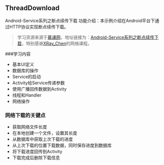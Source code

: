 ## ThreadDownload

Android-Service系列之断点续传下载
功能介绍：本示例介绍在Android平台下通过HTTP协议实现断点续传下载。

 >学习资源来源于[慕课网](2)，地址链接为：[Android-Service系列之断点续传下载](3)，特别感谢[XRay_Chen](4)的网络课程。
 
[2]:http://www.imooc.com/
[3]:http://www.imooc.com/learn/363
[4]:http://www.imooc.com/space/teacher/id/1395824

###学习内容

- 基本UI定义
- 数据库的操作
- Service的启动
-  Activity给Service传递参数
- 使用广播回传数据到Activity
- 线程和Handler
- 网络操作

### 网络下载的关键点

- 获取网络文件长度
- 在本地创建一个文件，设置其长度
- 从数据库中获取上次下载的进度
- 从上次下载的位置下载数据，同时保存进度到数据库
- 将下载进度回传到Activity
- 下载完成后删除下载信息
